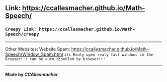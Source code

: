 ## Link: https://ccallesmacher.github.io/Math-Speech/
### `Creepy Link: https://ccallesmacher.github.io/Math-Speech/creepy`
----------
Other Websites:
Website Spam: https://ccallesmacher.github.io/Math-Speech/Window_Spam.html `its Realy open realy fast windows in the Browser!!! can be auto disabled by browser!!!`

-----------

#### Made by _CCAllesmacher_
